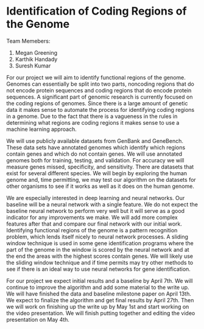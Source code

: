 # Identification of Coding Regions of the Genome

Team Memebers:
1. Megan Greening
2. Karthik Handady
3. Suresh Kumar

For our project we will aim to identify functional regions of the genome. Genomes can essentially be split into two parts, noncoding regions that do not encode protein sequences and coding regions that do encode protein sequences. A significant part of genomic research is currently focused on the coding regions of genomes. Since there is a large amount of genetic data it makes sense to automate the process for identifying coding regions in a genome. Due to the fact that there is a vagueness in the rules in determining what regions are coding regions it makes sense to use a machine learning approach.

We will use publicly available datasets from GenBank and GeneBench. These data sets have annotated genomes which identify which regions contain genes and which do not contain genes. We will use annotated genomes both for training, testing, and validation. For accuracy we will measure genes missed, specificity, and sensitivity. There are datasets that exist for several different species. We will begin by exploring the human genome and, time permitting, we may test our algorithm on the datasets for other organisms to see if it works as well as it does on the human genome.

We are especially interested in deep learning and neural networks. Our baseline will be a neural network with a single feature. We do not expect the baseline neural network to perform very well but it will serve as a good indicator for any improvements we make. We will add more complex features after that and compare our final network with our initial work. Identifying functional regions of the genome is a pattern recognition problem, which lends itself nicely to neural network processes. A sliding window technique is used in some gene identification programs where the part of the genome in the window is scored by the neural network and at the end the areas with the highest scores contain genes. We will likely use the sliding window technique and if time permits may try other methods to see if there is an ideal way to use neural networks for gene identification.
	
For our project we expect initial results and a baseline by April 7th. We will continue to improve the algorithm and add some material to the write up. We will have finished the data and baseline milestone paper on April 13th. We expect to finalize the algorithm and get final results by April 27th. Then we will work on finishing up the write up by May 1st and start working on the video presentation. We will finish putting together and editing the video presentation on May 4th. 
